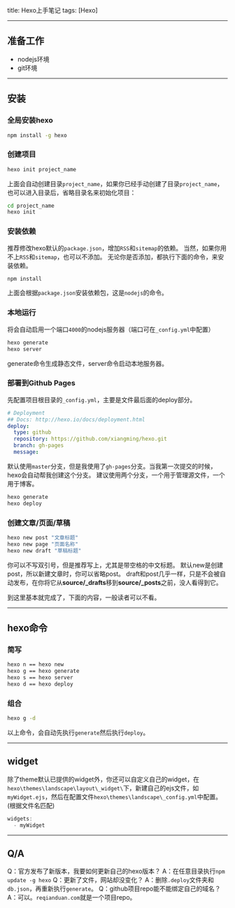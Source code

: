 title: Hexo上手笔记
tags: [Hexo]

---

## 准备工作
+ nodejs环境
+ git环境

---

## 安装

### 全局安装hexo

```bash
npm install -g hexo
```

### 创建项目

```bash
hexo init project_name
```

上面会自动创建目录`project_name`，如果你已经手动创建了目录`project_name`，也可以进入目录后，省略目录名来初始化项目：

```bash
cd project_name
hexo init
```

### 安装依赖

推荐修改hexo默认的`package.json`，增加`RSS`和`sitemap`的依赖。
当然，如果你用不上`RSS`和`sitemap`，也可以不添加。
无论你是否添加，都执行下面的命令，来安装依赖。

```bash
npm install
```

上面会根据`package.json`安装依赖包，这是`nodejs`的命令。

### 本地运行
将会自动启用一个端口`4000`的nodejs服务器（端口可在`_config.yml`中配置）

```bash
hexo generate
hexo server
```

generate命令生成静态文件，server命令启动本地服务器。

### 部署到Github Pages
先配置项目根目录的`_config.yml`，主要是文件最后面的deploy部分。

```yaml
# Deployment
## Docs: http://hexo.io/docs/deployment.html
deploy:
  type: github
  repository: https://github.com/xiangming/hexo.git
  branch: gh-pages
  message: 
```

默认使用`master`分支，但是我使用了`gh-pages`分支。当我第一次提交的时候，hexo会自动帮我创建这个分支。
建议使用两个分支，一个用于管理源文件，一个用于博客。

```bash
hexo generate
hexo deploy
```

### 创建文章/页面/草稿

```bash
hexo new post "文章标题"
hexo new page "页面名称"
hexo new draft "草稿标题"
```

你可以不写双引号，但是推荐写上，尤其是带空格的中文标题。
默认new是创建post，所以新建文章时，你可以省略post。
draft和post几乎一样，只是不会被自动发布，在你将它从**source/_drafts**移到**source/_posts**之前，没人看得到它。

到这里基本就完成了，下面的内容，一般读者可以不看。  

---

## hexo命令
### 简写

```bash
hexo n == hexo new
hexo g == hexo generate
hexo s == hexo server
hexo d == hexo deploy
```

### 组合

```bash
hexo g -d
```

以上命令，会自动先执行`generate`然后执行`deploy`。

---

## widget
除了theme默认已提供的widget外，你还可以自定义自己的widget，在`hexo\themes\landscape\layout\_widget\`下，新建自己的ejs文件，如`myWidget.ejs`，然后在配置文件`hexo\themes\landscape\_config.yml`中配置。(根据文件名匹配)

```js
widgets:
  - myWidget
```

---

## Q/A
Q：官方发布了新版本，我要如何更新自己的hexo版本？
A：在任意目录执行`npm update -g hexo`
Q：更新了文件，网站却没变化？
A：删除`.deploy`文件夹和`db.json`，再重新执行`generate`。
Q：github项目repo能不能绑定自己的域名？
A：可以。`reqianduan.com`就是一个项目repo。